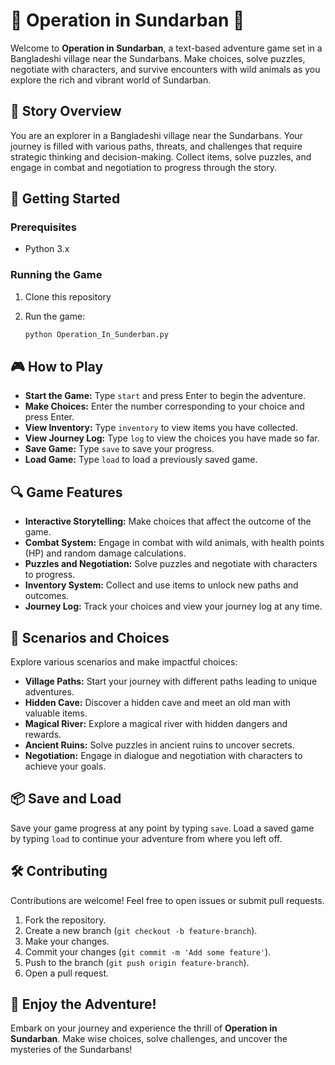 # 🌴 Operation in Sundarban 🌴

Welcome to **Operation in Sundarban**, a text-based adventure game set in a Bangladeshi village near the Sundarbans. Make choices, solve puzzles, negotiate with characters, and survive encounters with wild animals as you explore the rich and vibrant world of Sundarban.

## 📖 Story Overview

You are an explorer in a Bangladeshi village near the Sundarbans. Your journey is filled with various paths, threats, and challenges that require strategic thinking and decision-making. Collect items, solve puzzles, and engage in combat and negotiation to progress through the story.

## 🚀 Getting Started

### Prerequisites

- Python 3.x

### Running the Game

1. Clone this repository

2. Run the game:
   ```bash
   python Operation_In_Sunderban.py
   ```

## 🎮 How to Play

- **Start the Game:** Type `start` and press Enter to begin the adventure.
- **Make Choices:** Enter the number corresponding to your choice and press Enter.
- **View Inventory:** Type `inventory` to view items you have collected.
- **View Journey Log:** Type `log` to view the choices you have made so far.
- **Save Game:** Type `save` to save your progress.
- **Load Game:** Type `load` to load a previously saved game.

## 🔍 Game Features

- **Interactive Storytelling:** Make choices that affect the outcome of the game.
- **Combat System:** Engage in combat with wild animals, with health points (HP) and random damage calculations.
- **Puzzles and Negotiation:** Solve puzzles and negotiate with characters to progress.
- **Inventory System:** Collect and use items to unlock new paths and outcomes.
- **Journey Log:** Track your choices and view your journey log at any time.

## 🌟 Scenarios and Choices

Explore various scenarios and make impactful choices:

- **Village Paths:** Start your journey with different paths leading to unique adventures.
- **Hidden Cave:** Discover a hidden cave and meet an old man with valuable items.
- **Magical River:** Explore a magical river with hidden dangers and rewards.
- **Ancient Ruins:** Solve puzzles in ancient ruins to uncover secrets.
- **Negotiation:** Engage in dialogue and negotiation with characters to achieve your goals.

## 📦 Save and Load

Save your game progress at any point by typing `save`. Load a saved game by typing `load` to continue your adventure from where you left off.

## 🛠️ Contributing

Contributions are welcome! Feel free to open issues or submit pull requests.

1. Fork the repository.
2. Create a new branch (`git checkout -b feature-branch`).
3. Make your changes.
4. Commit your changes (`git commit -m 'Add some feature'`).
5. Push to the branch (`git push origin feature-branch`).
6. Open a pull request.

## 🎉 Enjoy the Adventure!

Embark on your journey and experience the thrill of **Operation in Sundarban**. Make wise choices, solve challenges, and uncover the mysteries of the Sundarbans!
